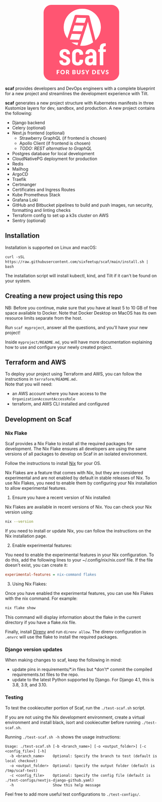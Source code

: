 <p align="center">
  <img src="{{cookiecutter.project_slug}}/frontend/public/scaf-logo.png" width="250px">
</p>

**scaf** provides developers and DevOps engineers with a complete blueprint for
a new project and streamlines the development experience with Tilt.

**scaf** generates a new project structure with Kubernetes manifests in
three Kustomize layers for dev, sandbox, and production. A new project
contains the following:

- Django backend
- Celery (optional)
- Next.js frontend (optional)
  - Strawberry GraphQL (if frontend is chosen)
  - Apollo Client (if frontend is chosen)
  - _TODO: REST alternative to GraphQL_
- Postgres database for local development
- CloudNativePG deployment for production
- Redis
- Mailhog
- ArgoCD
- Traefik
- Certmanger
- Certificates and Ingress Routes
- Kube Prometheus Stack
- Grafana Loki
- GitHub and Bitbucket pipelines to build and push images, run security,
  formatting and linting checks
- Terraform config to set up a k3s cluster on AWS
- Sentry (optional)

## Installation

Installation is supported on Linux and macOS:

```
curl -sSL https://raw.githubusercontent.com/sixfeetup/scaf/main/install.sh | bash
```

The installation script will install kubectl, kind, and Tilt if it can't
be found on your system.

## Creating a new project using this repo

NB: Before you continue, make sure that you have at least 5 to 10 GB of free
space available to Docker. Note that Docker Desktop on MacOS has its own
resource limits separate from the host.

Run `scaf myproject`, answer all the questions, and you'll have your new project!

Inside `myproject/README.md`, you will have more
documentation explaining how to use and configure your newly created project.

## Terraform and AWS

To deploy your project using Terraform and AWS, you can follow the instructions in `terraform/README.md.`  
Note that you will need:

- an AWS account where you have access to the `OrganizationAccountAccessRole`
- terraform, and AWS CLI installed and configured

## Development on Scaf

### Nix Flake

Scaf provides a Nix Flake to install all the required packages for development.
The Nix Flake ensures all developers are using the same versions of all packages
to develop on Scaf in an isolated environment.

Follow the instructions to install
[Nix](https://nixos.org/download/#download-nix) for your OS.

Nix Flakes are a feature that comes with Nix, but they are considered
experimental and are not enabled by default in stable releases of Nix. To use
Nix Flakes, you need to enable them by configuring your Nix installation to
allow experimental features.

1. Ensure you have a recent version of Nix installed:

Nix Flakes are available in recent versions of Nix. You can check your Nix
version using:

```sh
nix --version
```

If you need to install or update Nix, you can follow the instructions on the Nix
installation page.

2. Enable experimental features:

You need to enable the experimental features in your Nix configuration. To do
this, add the following lines to your ~/.config/nix/nix.conf file. If the file
doesn't exist, you can create it:

```ini
experimental-features = nix-command flakes
```

3. Using Nix Flakes:

Once you have enabled the experimental features, you can use Nix Flakes with the
nix command. For example:

```sh
nix flake show
```

This command will display information about the flake in the current directory
if you have a flake.nix file.

Finally, install [Direnv](https://direnv.net/) and run `direnv allow`. The
direnv configuration in `.envrc` will use the flake to install the required
packages.

### Django version updates

When making changes to scaf, keep the following in mind:

- update pins in requirements/*.in files but *don't\* commit the compiled requirements.txt
  files to the repo.
- update to the latest Python supported by Django. For Django 4.1, this is 3.8, 3.9, and 3.10.

### Testing

To test the cookiecutter portion of Scaf, run the `./test-scaf.sh` script.

If you are not using the Nix development environment, create a virtual environment and
install black, isort and cookiecutter before running `./test-scaf.sh`.

Running `./test-scaf.sh -h` shows the usage instructions:

```shell
Usage: ./test-scaf.sh [-b <branch_name>] [-o <output_folder>] [-c <config_file>] [-h]
  -b <branch_name>    Optional: Specify the branch to test (default is local checkout)
  -o <output_folder>  Optional: Specify the output folder (default is /tmp/scaf-test)
  -c <config_file>    Optional: Specify the config file (default is ./test-configs/nextjs-django-github.yaml)
  -h                  Show this help message
```

Feel free to add more useful test configurations to `./test-configs/`.
